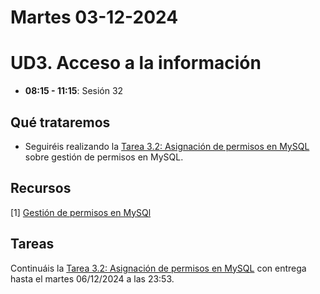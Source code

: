 
# Martes 03-12-2024

# UD3. Acceso a la información

- **08:15 - 11:15**: Sesión 32


## Qué trataremos
- Seguiréis realizando la [Tarea 3.2: Asignación de permisos en MySQL](/Documents/UD3/Tarea%203.2:%20Asignación%20de%20permisos%20en%20MySQL.pdf) sobre gestión de permisos en MySQL.


## Recursos
[1] [Gestión de permisos en MySQl](https://wiki.cifprodolfoucha.es/index.php?title=Mysql_Gesti%C3%B3n_de_permisos)


## Tareas
Continuáis la [Tarea 3.2: Asignación de permisos en MySQL](/Documents/UD3/Tarea%203.2:%20Asignación%20de%20permisos%20en%20MySQL.pdf) con entrega hasta el martes 06/12/2024 a las 23:53.




